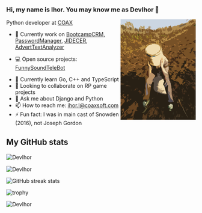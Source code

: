 ### Hi, my name is Ihor. You may know me as DevIhor 👋

<img align="right" src="https://github.com/DevIhor/DevIhor/blob/main/ava.png" width=200px />

Python developer at [COAX](https://coaxsoft.com)

- 🔭 Currently work on [BootcampCRM](https://github.com/DevIhor/BootcampCRM), [PasswordManager](https://github.com/DevIhor/PasswordManager), [JIDECER](https://github.com/DevIhor/JIDECER), [AdvertTextAnalyzer](https://github.com/DevIhor/AdvertTextAnalyzer)
* 💻 Open source projects:
[FunnySoundTeleBot](https://github.com/DevIhor/FunnySoundTeleBot)
- 🌱 Currently learn Go, C++ and TypeScript
- 👯 Looking to collaborate on RP game projects
- 💬 Ask me about Django and Python
- 📫 How to reach me: ihor.l@coaxsoft.com
- ⚡ Fun fact: I was in main cast of Snowden (2016), not Joseph Gordon

## My GitHub stats
<p><img align="center" src="https://github-readme-stats.vercel.app/api/top-langs/?username=DevIhor&layout=compact&theme=dark" alt="DevIhor" /></p>
<p><img align="center" src="https://github-readme-stats.vercel.app/api?username=DevIhor&show_icons=true&count_private=true&theme=dark" alt="DevIhor" /></p>
<p><img src="https://github-readme-streak-stats.herokuapp.com/?user=DevIhor" alt="GitHub streak stats"></p>
<p><img src="https://github-profile-trophy.vercel.app/?username=DevIhor" alt="trophy"></p>
<p><img src="https://komarev.com/ghpvc/?username=DevIhor" alt="DevIhor" /></p>
